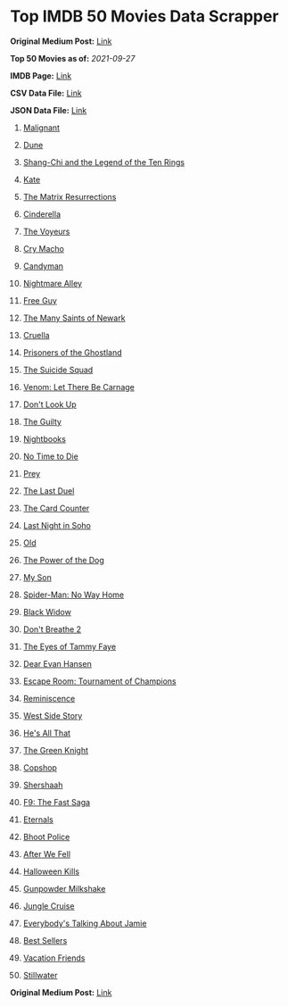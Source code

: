# Top IMDB 50 Movies Data Scrapper

**Original Medium Post:** [Link](https://medium.com/@nishantsahoo/which-movie-should-i-watch-5c83a3c0f5b1) 

**Top 50 Movies as of:** _2021-09-27_

**IMDB Page:** [Link](http://www.imdb.com/search/title?release_date=2021,2021&title_type=feature)

**CSV Data File:** [Link](/Data/data.csv)

**JSON Data File:** [Link](/Data/data.json)

1. [Malignant](https://www.imdb.com/title/tt3811906/?ref_=adv_li_tt)

2. [Dune](https://www.imdb.com/title/tt1160419/?ref_=adv_li_tt)

3. [Shang-Chi and the Legend of the Ten Rings](https://www.imdb.com/title/tt9376612/?ref_=adv_li_tt)

4. [Kate](https://www.imdb.com/title/tt7737528/?ref_=adv_li_tt)

5. [The Matrix Resurrections](https://www.imdb.com/title/tt10838180/?ref_=adv_li_tt)

6. [Cinderella](https://www.imdb.com/title/tt10155932/?ref_=adv_li_tt)

7. [The Voyeurs](https://www.imdb.com/title/tt11235772/?ref_=adv_li_tt)

8. [Cry Macho](https://www.imdb.com/title/tt1924245/?ref_=adv_li_tt)

9. [Candyman](https://www.imdb.com/title/tt9347730/?ref_=adv_li_tt)

10. [Nightmare Alley](https://www.imdb.com/title/tt7740496/?ref_=adv_li_tt)

11. [Free Guy](https://www.imdb.com/title/tt6264654/?ref_=adv_li_tt)

12. [The Many Saints of Newark](https://www.imdb.com/title/tt8110232/?ref_=adv_li_tt)

13. [Cruella](https://www.imdb.com/title/tt3228774/?ref_=adv_li_tt)

14. [Prisoners of the Ghostland](https://www.imdb.com/title/tt6372694/?ref_=adv_li_tt)

15. [The Suicide Squad](https://www.imdb.com/title/tt6334354/?ref_=adv_li_tt)

16. [Venom: Let There Be Carnage](https://www.imdb.com/title/tt7097896/?ref_=adv_li_tt)

17. [Don't Look Up](https://www.imdb.com/title/tt11286314/?ref_=adv_li_tt)

18. [The Guilty](https://www.imdb.com/title/tt9421570/?ref_=adv_li_tt)

19. [Nightbooks](https://www.imdb.com/title/tt10521144/?ref_=adv_li_tt)

20. [No Time to Die](https://www.imdb.com/title/tt2382320/?ref_=adv_li_tt)

21. [Prey](https://www.imdb.com/title/tt15198608/?ref_=adv_li_tt)

22. [The Last Duel](https://www.imdb.com/title/tt4244994/?ref_=adv_li_tt)

23. [The Card Counter](https://www.imdb.com/title/tt11196036/?ref_=adv_li_tt)

24. [Last Night in Soho](https://www.imdb.com/title/tt9639470/?ref_=adv_li_tt)

25. [Old](https://www.imdb.com/title/tt10954652/?ref_=adv_li_tt)

26. [The Power of the Dog](https://www.imdb.com/title/tt10293406/?ref_=adv_li_tt)

27. [My Son](https://www.imdb.com/title/tt13234058/?ref_=adv_li_tt)

28. [Spider-Man: No Way Home](https://www.imdb.com/title/tt10872600/?ref_=adv_li_tt)

29. [Black Widow](https://www.imdb.com/title/tt3480822/?ref_=adv_li_tt)

30. [Don't Breathe 2](https://www.imdb.com/title/tt6246322/?ref_=adv_li_tt)

31. [The Eyes of Tammy Faye](https://www.imdb.com/title/tt9115530/?ref_=adv_li_tt)

32. [Dear Evan Hansen](https://www.imdb.com/title/tt9357050/?ref_=adv_li_tt)

33. [Escape Room: Tournament of Champions](https://www.imdb.com/title/tt9844522/?ref_=adv_li_tt)

34. [Reminiscence](https://www.imdb.com/title/tt3272066/?ref_=adv_li_tt)

35. [West Side Story](https://www.imdb.com/title/tt3581652/?ref_=adv_li_tt)

36. [He's All That](https://www.imdb.com/title/tt4590256/?ref_=adv_li_tt)

37. [The Green Knight](https://www.imdb.com/title/tt9243804/?ref_=adv_li_tt)

38. [Copshop](https://www.imdb.com/title/tt5748448/?ref_=adv_li_tt)

39. [Shershaah](https://www.imdb.com/title/tt10295212/?ref_=adv_li_tt)

40. [F9: The Fast Saga](https://www.imdb.com/title/tt5433138/?ref_=adv_li_tt)

41. [Eternals](https://www.imdb.com/title/tt9032400/?ref_=adv_li_tt)

42. [Bhoot Police](https://www.imdb.com/title/tt10083640/?ref_=adv_li_tt)

43. [After We Fell](https://www.imdb.com/title/tt13069986/?ref_=adv_li_tt)

44. [Halloween Kills](https://www.imdb.com/title/tt10665338/?ref_=adv_li_tt)

45. [Gunpowder Milkshake](https://www.imdb.com/title/tt8368408/?ref_=adv_li_tt)

46. [Jungle Cruise](https://www.imdb.com/title/tt0870154/?ref_=adv_li_tt)

47. [Everybody's Talking About Jamie](https://www.imdb.com/title/tt8635092/?ref_=adv_li_tt)

48. [Best Sellers](https://www.imdb.com/title/tt10339052/?ref_=adv_li_tt)

49. [Vacation Friends](https://www.imdb.com/title/tt3626476/?ref_=adv_li_tt)

50. [Stillwater](https://www.imdb.com/title/tt10696896/?ref_=adv_li_tt)

**Original Medium Post:** [Link](https://medium.com/@nishantsahoo/which-movie-should-i-watch-5c83a3c0f5b1) 

